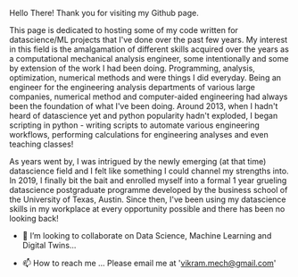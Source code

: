 Hello There! Thank you for visiting my Github page.

This page is dedicated to hosting some of my code written for datascience/ML projects that I've done over the past few years.
My interest in this field is the amalgamation of different skills acquired over the years as a computational mechanical analysis engineer, some intentionally and some by extension of the work I had been doing. Programming, analysis, optimization, numerical methods and were things I did everyday. Being an engineer for the engineering analysis departments of various large companies, numerical method and computer-aided engineering had always been the foundation of what I've been doing. Around 2013, when I hadn't heard of datascience yet and python popularity hadn't exploded, I began scripting in python - writing scripts to automate various engineering workflows, performing calculations for engineering analyses and even teaching classes!

As years went by, I was intrigued by the newly emerging (at that time) datascience field and I felt like something I could channel my strengths into. In 2019, I finally bit the bait and enrolled myself into a formal 1 year grueling datascience postgraduate programme developed by the business school of the University of Texas, Austin. Since then, I've been using my datascience skills in my workplace at every opportunity possible and there has been no looking back!


- 💞️ I’m looking to collaborate on Data Science, Machine Learning and Digital Twins...

- 📫 How to reach me ... Please email me at 'vikram.mech@gmail.com'

<!---
vikramrad/vikramrad is a ✨ special ✨ repository because its `README.md` (this file) appears on your GitHub profile.
You can click the Preview link to take a look at your changes.
--->
